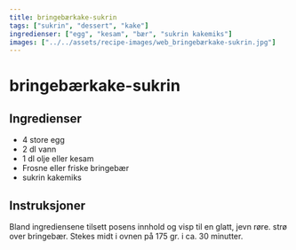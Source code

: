 ```yaml
---
title: bringebærkake-sukrin
tags: ["sukrin", "dessert", "kake"]
ingredienser: ["egg", "kesam", "bær", "sukrin kakemiks"]
images: ["../../assets/recipe-images/web_bringebærkake-sukrin.jpg"]
---
```


# bringebærkake-sukrin

## Ingredienser

- 4 store egg
- 2 dl vann
- 1 dl olje eller kesam
- Frosne eller friske bringebær
- sukrin kakemiks

## Instruksjoner

Bland ingrediensene tilsett posens innhold og visp til en glatt, jevn røre. strø over bringebær. Stekes midt i ovnen på 175 gr. i ca. 30 minutter.
